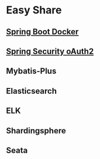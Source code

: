 # Easy Share

## [Spring Boot Docker](https://github.com/MrTallon/easy/tree/master/docker)

## [Spring Security oAuth2](https://github.com/MrTallon/easy/tree/master/oauth)

## Mybatis-Plus

## Elasticsearch

## ELK

## Shardingsphere

## Seata
